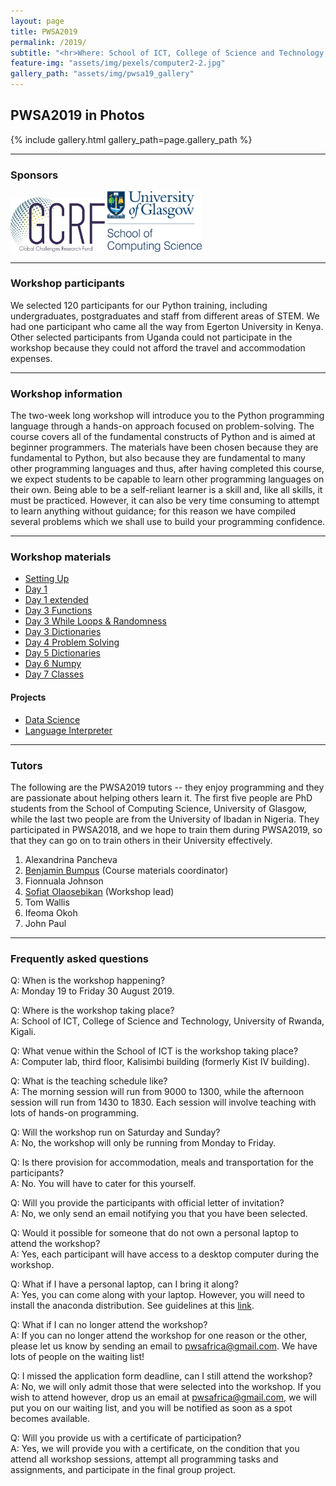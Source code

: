 ```yaml
---
layout: page
title: PWSA2019
permalink: /2019/
subtitle: "<hr>Where: School of ICT, College of Science and Technology, University of Rwanda.<br> <br> When: 19 - 30 August 2019."
feature-img: "assets/img/pexels/computer2-2.jpg"
gallery_path: "assets/img/pwsa19_gallery"
---
```


<link rel="stylesheet" href="/assets/css/style.css">

## PWSA2019 in Photos

{% include gallery.html gallery_path=page.gallery_path %}

<hr>

### Sponsors
<p float="left">
  <img src="/assets/img/gcrf.jpg" alt="SoCS"  width="30%" height="30%" alt="GCRF" class="collaborators"/> 

<img src="/assets/img/SoCS.png" alt="SoCS"  width="30%" height="30%" alt="SoCS" class="collaborators"/> 
</p>

<hr>

### Workshop participants
We selected 120 participants for our Python training, including undergraduates, postgraduates and staff from different areas of STEM. We had one participant who came all the way from Egerton University in Kenya. Other selected participants from Uganda could not participate in the workshop because they could not afford the travel and accommodation expenses.

<hr>

### Workshop information
The two-week long workshop will introduce you to the Python programming language through a hands-on approach focused on problem-solving. The course covers all of the fundamental constructs of Python and is aimed at beginner programmers. The materials have been chosen because they are fundamental to Python, but also because they are fundamental to many other programming languages and thus, after having completed this course, we expect students to be capable to learn other programming languages on their own. Being able to be a self-reliant learner is a skill and, like all skills, it must be practiced. However, it can also be very time consuming to attempt to learn anything without guidance; for this reason we have compiled several problems which we shall use to build your programming confidence.

<hr>

### Workshop materials

* [Setting Up](https://github.com/pwsafrica/pwsafrica.github.io/raw/master/assets/2019mat/day1.pdf)
* [Day 1](https://github.com/pwsafrica/pwsafrica.github.io/raw/master/assets/2019mat/setup.pdf)
* [Day 1 extended](https://github.com/pwsafrica/pwsafrica.github.io/raw/master/assets/2019mat/day1_extended.pdf)
* [Day 3 Functions](https://github.com/pwsafrica/pwsafrica.github.io/raw/master/assets/2019mat/day_3_functions.pdf)
* [Day 3 While Loops & Randomness](https://github.com/pwsafrica/pwsafrica.github.io/raw/master/assets/2019mat/day_3_random_while.pdf)
* [Day 3 Dictionaries](https://github.com/pwsafrica/pwsafrica.github.io/raw/master/assets/2019mat/day_3dictionaries.pdf)
* [Day 4 Problem Solving](https://github.com/pwsafrica/pwsafrica.github.io/raw/master/assets/2019mat/probleme_solving.pdf)
* [Day 5 Dictionaries](https://github.com/pwsafrica/pwsafrica.github.io/raw/master/assets/2019mat/dictionaries_day_5.pdf)
* [Day 6 Numpy](https://github.com/pwsafrica/pwsafrica.github.io/raw/master/assets/2019mat/day_6_numpy.zip)
* [Day 7 Classes](https://bit.ly/328LLNE)

#### Projects

* [Data Science](https://github.com/pwsafrica/pwsafrica.github.io/raw/master/assets/2019mat/DataScienceProject.zip)
* [Language Interpreter](https://github.com/pwsafrica/pwsafrica.github.io/raw/master/assets/2019mat/interpreter.pdf)
<hr>

### Tutors
The following are the PWSA2019 tutors -- they enjoy programming and they are passionate about helping others learn it. The first five people are PhD students from the School of Computing Science, University of Glasgow, while the last two people are from the University of Ibadan in Nigeria. They participated in PWSA2018, and we hope to train them during PWSA2019, so that they can go on to train others in their University effectively.

1. Alexandrina Pancheva <br>
2. [Benjamin Bumpus](https://benjaminmerlinbumpus.github.io/) (Course materials coordinator)<br>
3. Fionnuala Johnson <br>
4. [Sofiat Olaosebikan](http://www.dcs.gla.ac.uk/~sofiat/) (Workshop lead) <br>
5. Tom Wallis  <br>
6. Ifeoma Okoh <br>
7. John Paul


<hr>

### Frequently asked questions
Q: When is the workshop happening? <br>
A: Monday 19 to Friday 30 August 2019.

Q: Where is the workshop taking place? <br>
A: School of ICT, College of Science and Technology, University of Rwanda, Kigali.

Q: What venue within the School of ICT is the workshop taking place? <br>
A: Computer lab, third floor, Kalisimbi building (formerly Kist IV building).

Q: What is the teaching schedule like? <br>
A: The morning session will run from 9000 to 1300, while the afternoon session will run from 1430 to 1830. Each session will involve teaching with lots of hands-on programming.

Q: Will the workshop run on Saturday and Sunday? <br>
A: No, the workshop will only be running from Monday to Friday.

Q: Is there provision for accommodation, meals and transportation for the participants? <br>
A: No. You will have to cater for this yourself.

Q: Will you provide the participants with official letter of invitation? <br>
A: No, we only send an email notifying you that you have been selected.

Q: Would it possible for someone that do not own a personal laptop to attend the workshop? <br>
A: Yes, each participant will have access to a desktop computer during the workshop.

Q: What if I have a personal laptop, can I bring it along? <br>
A: Yes, you can come along with your laptop. However, you will need to install the anaconda distribution. See guidelines at this [link](https://pwsafrica.org/setup/).

Q: What if I can no longer attend the workshop? <br>
A: If you can no longer attend the workshop for one reason or the other, please let us know by sending an email to pwsafrica@gmail.com. We have lots of people on the waiting list!

Q: I missed the application form deadline, can I still attend the workshop? <br>
A: No, we will only admit those that were selected into the workshop. If you wish to attend however, drop us an email at pwsafrica@gmail.com, we will put you on our waiting list, and you will be notified as soon as a spot becomes available.

Q: Will you provide us with a certificate of participation? <br>
A: Yes, we will provide you with a certificate, on the condition that you attend all workshop sessions, attempt all programming tasks and assignments, and participate in the final group project. 




